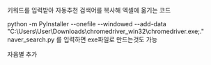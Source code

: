 키워드를 입력받아 자동추천 검색어를 복사해 엑셀에 옮기는 코드


python -m PyInstaller --onefile --windowed --add-data "C:\\Users\\User\\Downloads\\chromedriver_win32\\chromedriver.exe;." naver_search.py
를 입력하면 exe파일로 만드는것도 가능

자음별 추가

